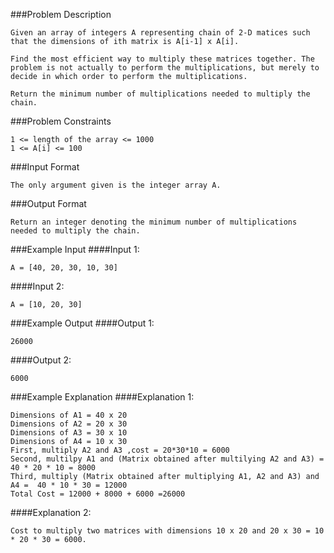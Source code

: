 ###Problem Description
```
Given an array of integers A representing chain of 2-D matices such that the dimensions of ith matrix is A[i-1] x A[i].

Find the most efficient way to multiply these matrices together. The problem is not actually to perform the multiplications, but merely to decide in which order to perform the multiplications.

Return the minimum number of multiplications needed to multiply the chain.
```


###Problem Constraints
```
1 <= length of the array <= 1000
1 <= A[i] <= 100
```


###Input Format
```
The only argument given is the integer array A.
```


###Output Format
```
Return an integer denoting the minimum number of multiplications needed to multiply the chain.
```


###Example Input
####Input 1:

```
A = [40, 20, 30, 10, 30]
```

####Input 2:

```
A = [10, 20, 30]
```


###Example Output
####Output 1:

```
26000
```
####Output 2:

```
6000
```


###Example Explanation
####Explanation 1:

```
Dimensions of A1 = 40 x 20
Dimensions of A2 = 20 x 30
Dimensions of A3 = 30 x 10
Dimensions of A4 = 10 x 30
First, multiply A2 and A3 ,cost = 20*30*10 = 6000
Second, multilpy A1 and (Matrix obtained after multilying A2 and A3) =  40 * 20 * 10 = 8000
Third, multiply (Matrix obtained after multiplying A1, A2 and A3) and A4 =  40 * 10 * 30 = 12000
Total Cost = 12000 + 8000 + 6000 =26000
```
####Explanation 2:

```
Cost to multiply two matrices with dimensions 10 x 20 and 20 x 30 = 10 * 20 * 30 = 6000.
```